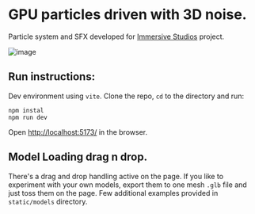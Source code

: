 # GPU particles driven with 3D noise.

Particle system and SFX developed for [Immersive Studios](https://twitter.com/ImmersivStudios) project.

![image](https://github.com/lightest/gpuparticles/assets/2725889/64da37ef-e051-4496-8aaa-cf252c1d1783)


## Run instructions:
Dev environment using `vite`. Clone the repo, `cd` to the directory and run:

```
npm instal
npm run dev
```

Open [http://localhost:5173/](http://localhost:5173/) in the browser.

## Model Loading drag n drop.
There's a drag and drop handling active on the page. If you like to experiment with your own models, export them to one mesh `.glb` file and just toss them on the page.
Few additional examples provided in `static/models` directory.
